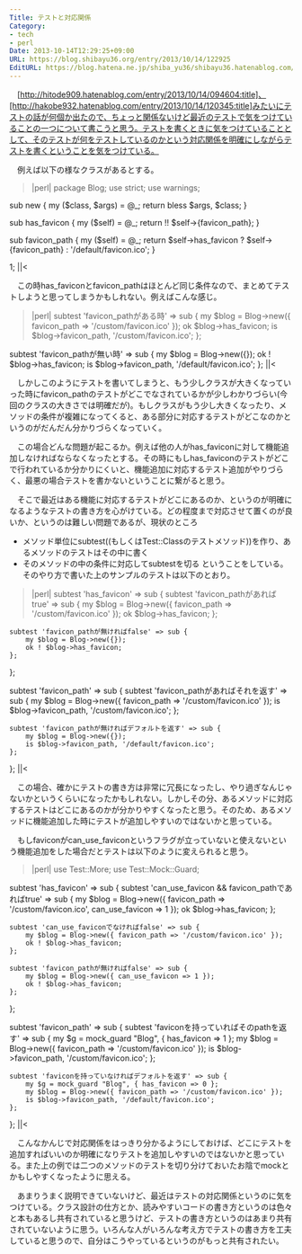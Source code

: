 ```yaml
---
Title: テストと対応関係
Category:
- tech
- perl
Date: 2013-10-14T12:29:25+09:00
URL: https://blog.shibayu36.org/entry/2013/10/14/122925
EditURL: https://blog.hatena.ne.jp/shiba_yu36/shibayu36.hatenablog.com/atom/entry/11696248318758740590
---
```


　[http://hitode909.hatenablog.com/entry/2013/10/14/094604:title]、[http://hakobe932.hatenablog.com/entry/2013/10/14/120345:title]みたいにテストの話が何個か出たので、ちょっと関係ないけど最近のテストで気をつけていることの一つについて書こうと思う。テストを書くときに気をつけていることとして、そのテストが何をテストしているのかという対応関係を明確にしながらテストを書くということを気をつけている。


　例えば以下の様なクラスがあるとする。
>|perl|
package Blog;
use strict;
use warnings;

sub new {
    my ($class, $args) = @_;
    return bless $args, $class;
}

sub has_favicon {
    my ($self) = @_;
    return !! $self->{favicon_path};
}

sub favicon_path {
    my ($self) = @_;
    return $self->has_favicon ? $self->{favicon_path} : '/default/favicon.ico';
}

1;
||<

　この時has_faviconとfavicon_pathはほとんど同じ条件なので、まとめてテストしようと思ってしまうかもしれない。例えばこんな感じ。
>|perl|
subtest 'favicon_pathがある時' => sub {
    my $blog = Blog->new({ favicon_path => '/custom/favicon.ico' });
    ok $blog->has_favicon;
    is $blog->favicon_path, '/custom/favicon.ico';
};

subtest 'favicon_pathが無い時' => sub {
    my $blog = Blog->new({});
    ok ! $blog->has_favicon;
    is $blog->favicon_path, '/default/favicon.ico';
};
||<


　しかしこのようにテストを書いてしまうと、もう少しクラスが大きくなっていった時にfavicon_pathのテストがどこでなされているかが少しわかりづらい(今回のクラスの大きさでは明確だが)。もしクラスがもう少し大きくなったり、メソッドの条件が複雑になってくると、ある部分に対応するテストがどこなのかというのがだんだん分かりづらくなっていく。

　この場合どんな問題が起こるか。例えば他の人がhas_faviconに対して機能追加しなければならなくなったとする。その時にもしhas_faviconのテストがどこで行われているか分かりにくいと、機能追加に対応するテスト追加がやりづらく、最悪の場合テストを書かないということに繋がると思う。


　そこで最近はある機能に対応するテストがどこにあるのか、というのが明確になるようなテストの書き方を心がけている。どの程度まで対応させて置くのが良いか、というのは難しい問題であるが、現状のところ
- メソッド単位にsubtest((もしくはTest::Classのテストメソッド))を作り、あるメソッドのテストはその中に書く
- そのメソッドの中の条件に対応してsubtestを切る
ということをしている。そのやり方で書いた上のサンプルのテストは以下のとおり。

>|perl|
subtest 'has_favicon' => sub {
    subtest 'favicon_pathがあればtrue' => sub {
        my $blog = Blog->new({ favicon_path => '/custom/favicon.ico' });
        ok $blog->has_favicon;
    };

    subtest 'favicon_pathが無ければfalse' => sub {
        my $blog = Blog->new({});
        ok ! $blog->has_favicon;
    };
};

subtest 'favicon_path' => sub {
    subtest 'favicon_pathがあればそれを返す' => sub {
        my $blog = Blog->new({ favicon_path => '/custom/favicon.ico' });
        is $blog->favicon_path, '/custom/favicon.ico';
    };

    subtest 'favicon_pathが無ければデフォルトを返す' => sub {
        my $blog = Blog->new({});
        is $blog->favicon_path, '/default/favicon.ico';
    };
};
||<

　この場合、確かにテストの書き方は非常に冗長になったし、やり過ぎなんじゃないかというくらいになったかもしれない。しかしその分、あるメソッドに対応するテストはどこにあるのかが分かりやすくなったと思う。そのため、あるメソッドに機能追加した時にテストが追加しやすいのではないかと思っている。


　もしfaviconがcan_use_faviconというフラグが立っていないと使えないという機能追加をした場合だとテストは以下のように変えられると思う。
>|perl|
use Test::More;
use Test::Mock::Guard;

subtest 'has_favicon' => sub {
    subtest 'can_use_favicon && favicon_pathであればtrue' => sub {
        my $blog = Blog->new({ favicon_path => '/custom/favicon.ico', can_use_favicon => 1 });
        ok $blog->has_favicon;
    };

    subtest 'can_use_faviconでなければfalse' => sub {
        my $blog = Blog->new({ favicon_path => '/custom/favicon.ico' });
        ok ! $blog->has_favicon;
    };

    subtest 'favicon_pathが無ければfalse' => sub {
        my $blog = Blog->new({ can_use_favicon => 1 });
        ok ! $blog->has_favicon;
    };
};

subtest 'favicon_path' => sub {
    subtest 'faviconを持っていればそのpathを返す' => sub {
        my $g = mock_guard "Blog", { has_favicon => 1 };
        my $blog = Blog->new({ favicon_path => '/custom/favicon.ico' });
        is $blog->favicon_path, '/custom/favicon.ico';
    };

    subtest 'faviconを持っていなければデフォルトを返す' => sub {
        my $g = mock_guard "Blog", { has_favicon => 0 };
        my $blog = Blog->new({ favicon_path => '/custom/favicon.ico' });
        is $blog->favicon_path, '/default/favicon.ico';
    };
};
||<

　こんなかんじで対応関係をはっきり分かるようにしておけば、どこにテストを追加すればいいのか明確になりテストを追加しやすいのではないかと思っている。また上の例では二つのメソッドのテストを切り分けておいたお陰でmockとかもしやすくなったように思える。


　あまりうまく説明できていないけど、最近はテストの対応関係というのに気をつけている。クラス設計の仕方とか、読みやすいコードの書き方というのは色々と本もあるし共有されていると思うけど、テストの書き方というのはあまり共有されていないように思う。いろんな人がいろんな考え方でテストの書き方を工夫していると思うので、自分はこうやっているというのがもっと共有されたい。
